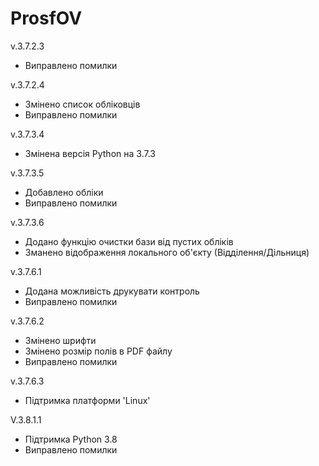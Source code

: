 # ProsfOV
v.3.7.2.3
- Виправлено помилки

v.3.7.2.4
- Змінено список обліковців
- Виправлено помилки

v.3.7.3.4
- Змінена версія Python на 3.7.3 

v.3.7.3.5
- Добавлено обліки
- Виправлено помилки

v.3.7.3.6
- Додано функцію очистки бази від пустих обліків
- Зманено відображення локального об'єкту (Відділення/Дільниця)

v.3.7.6.1
- Додана можливість друкувати контроль
- Виправлено помилки

v.3.7.6.2
- Змінено шрифти
- Змінено розмір полів в PDF файлу
- Виправлено помилки

v.3.7.6.3
- Підтримка платформи 'Linux' 

V.3.8.1.1
- Підтримка Python 3.8
- Виправлено помилки